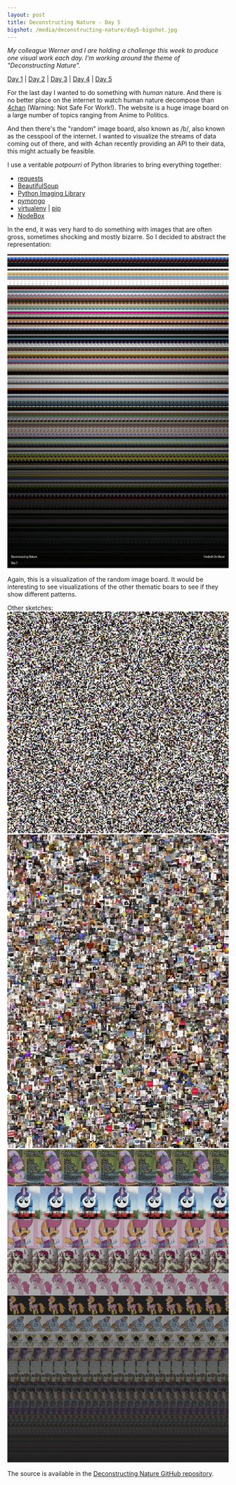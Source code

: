 ```yaml
---
layout: post
title: Deconstructing Nature - Day 5
bigshot: /media/deconstructing-nature/day5-bigshot.jpg
---
```

*My colleague Werner and I are holding a challenge this week to produce one visual work each day. I'm working around the theme of "Deconstructing Nature".*

[Day 1](/2012/09/04/deconstructing-nature-day-1) | [Day 2](/2012/09/05/deconstructing-nature-day-2) | [Day 3](/2012/09/06/deconstructing-nature-day-3) | [Day 4](/2012/09/07/deconstructing-nature-day-4) | [Day 5](/2012/09/08/deconstructing-nature-day-5)

For the last day I wanted to do something with *human* nature. And there is no better place on the internet to watch human nature decompose than [4chan](http://www.4chan.org/) (Warning: Not Safe For Work!). The website is a huge image board on a large number of topics ranging from Anime to Politics.

And then there's the "random" image board, also known as /b/, also known as the cesspool of the internet. I wanted to visualize the streams of data coming out of there, and with 4chan recently providing an API to their data, this might actually be feasible.

I use a veritable *potpourri* of Python libraries to bring everything together:

* [requests](http://docs.python-requests.org/en/latest/index.html)
* [BeautifulSoup](http://www.crummy.com/software/BeautifulSoup/)
* [Python Imaging Library](http://www.pythonware.com/products/pil/)
* [pymongo](http://api.mongodb.org/python/current/)
* [virtualenv](http://www.virtualenv.org/en/latest/index.html) | [pip](http://www.pip-installer.org/en/latest/index.html)
* [NodeBox](http://nodebox.net/code/index.php/Home)

In the end, it was very hard to do something with images that are often gross, sometimes shocking and mostly bizarre. So I decided to abstract the representation:

![Deconstructing Nature: Final Work Day #5](/media/deconstructing-nature/day5-final.jpg)

Again, this is a visualization of the random image board. It would be interesting to see visualizations of the other thematic boars to see if they show different patterns.

Other sketches:
![Other experiment](/media/deconstructing-nature/day5-experiment1.jpg)
![Other experiment](/media/deconstructing-nature/day5-experiment2.jpg)
![Other experiment](/media/deconstructing-nature/day5-experiment3.jpg)

The source is available in the [Deconstructing Nature GitHub repository](https://github.com/fdb/deconstructing-nature).
